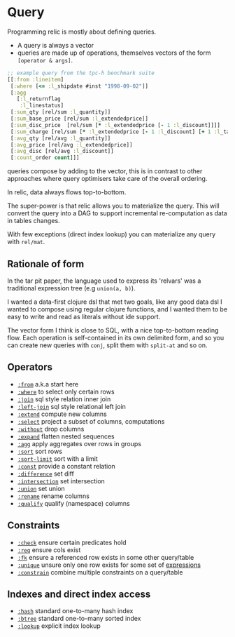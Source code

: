 # Query

Programming relic is mostly about defining queries.

- A query is always a vector
- queries are made up of operations, themselves vectors of the form `[operator & args]`.

```clojure 
;; example query from the tpc-h benchmark suite
[[:from :lineitem]
 [:where [<= :l_shipdate #inst "1998-09-02"]]
 [:agg
   [:l_returnflag
    :l_linestatus]
 [:sum_qty [rel/sum :l_quantity]]
 [:sum_base_price [rel/sum :l_extendedprice]]
 [:sum_disc_price  [rel/sum [* :l_extendedprice [- 1 :l_discount]]]]
 [:sum_charge [rel/sum [* :l_extendedprice [- 1 :l_discount] [+ 1 :l_tax]]]]
 [:avg_qty [rel/avg :l_quantity]]
 [:avg_price [rel/avg :l_extendedprice]]
 [:avg_disc [rel/avg :l_discount]]
 [:count_order count]]]
```

queries compose by adding to the vector, this is in contrast to other approaches where query optimisers take care of the overall ordering.

In relic, data always flows top-to-bottom.

The super-power is that relic allows you to materialize the query. This will convert the query into a
DAG to support incremental re-computation as data in tables changes.

With few exceptions (direct index lookup) you can materialize any query with `rel/mat`.

## Rationale of form

In the tar pit paper, the language used to express its 'relvars' was a traditional expression tree (e.g `union(a, b)`).

I wanted a data-first clojure dsl that met two goals, like any good data dsl I wanted to compose using regular clojure functions,
and I wanted them to be easy to write and read as literals without ide support.

The vector form I think is close to SQL, with a nice top-to-bottom reading flow. Each operation is self-contained in its own
delimited form, and so you can create new queries with `conj`, split them with `split-at` and so on.

## Operators

- [`:from`](from.md) a.k.a start here
- [`:where`](where.md) to select only certain rows
- [`:join`](join.md) sql style relation inner join
- [`:left-join`](left-join.md) sql style relational left join
- [`:extend`](extend.md) compute new columns
- [`:select`](select.md) project a subset of columns, computations
- [`:without`](without.md) drop columns
- [`:expand`](expand.md) flatten nested sequences
- [`:agg`](agg.md) apply aggregates over rows in groups
- [`:sort`](sort.md) sort rows 
- [`:sort-limit`](sort-limit.md) sort with a limit
- [`:const`](const.md) provide a constant relation
- [`:difference`](difference.md) set diff
- [`:intersection`](intersection.md) set intersection
- [`:union`](union.md) set union
- [`:rename`](rename.md) rename columns
- [`:qualify`](qualify.md) qualify (namespace) columns

## Constraints

- [`:check`](check.md) ensure certain predicates hold 
- [`:req`](req.md) ensure cols exist
- [`:fk`](fk.md) ensure a referenced row exists in some other query/table
- [`:unique`](unique.md) unsure only one row exists for some set of [expressions](expr.md)
- [`:constrain`](constrain.md) combine multiple constraints on a query/table

## Indexes and direct index access

- [`:hash`](hash.md) standard one-to-many hash index
- [`:btree`](btree.md) standard one-to-many sorted index
- [`:lookup`](lookup.md) explicit index lookup